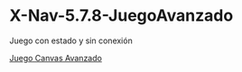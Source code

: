 # X-Nav-5.7.8-JuegoAvanzado
Juego con estado y sin conexión

<a href="http://slnruben.github.io/X-Nav-5.7.6-JuegoCanvas">Juego Canvas Avanzado</a>
